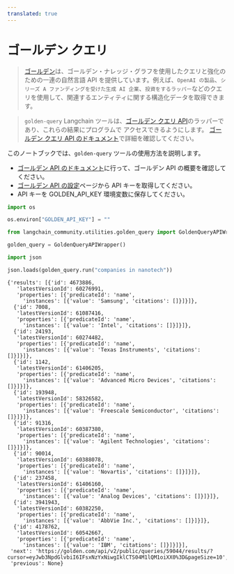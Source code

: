 ```yaml
---
translated: true
---
```


# ゴールデン クエリ

>[ゴールデン](https://golden.com)は、ゴールデン・ナレッジ・グラフを使用したクエリと強化のための一連の自然言語 API を提供しています。例えば、`OpenAI の製品`、`シリーズ A ファンディングを受けた生成 AI 企業`、`投資をするラッパー`などのクエリを使用して、関連するエンティティに関する構造化データを取得できます。

>`golden-query` Langchain ツールは、[ゴールデン クエリ API](https://docs.golden.com/reference/query-api)のラッパーであり、これらの結果にプログラムで アクセスできるようにします。
>[ゴールデン クエリ API のドキュメント](https://docs.golden.com/reference/query-api)で詳細を確認してください。

このノートブックでは、`golden-query` ツールの使用方法を説明します。

- [ゴールデン API のドキュメント](https://docs.golden.com/)に行って、ゴールデン API の概要を確認してください。
- [ゴールデン API の設定](https://golden.com/settings/api)ページから API キーを取得してください。
- API キーを GOLDEN_API_KEY 環境変数に保存してください。

```python
import os

os.environ["GOLDEN_API_KEY"] = ""
```

```python
from langchain_community.utilities.golden_query import GoldenQueryAPIWrapper
```

```python
golden_query = GoldenQueryAPIWrapper()
```

```python
import json

json.loads(golden_query.run("companies in nanotech"))
```

```output
{'results': [{'id': 4673886,
   'latestVersionId': 60276991,
   'properties': [{'predicateId': 'name',
     'instances': [{'value': 'Samsung', 'citations': []}]}]},
  {'id': 7008,
   'latestVersionId': 61087416,
   'properties': [{'predicateId': 'name',
     'instances': [{'value': 'Intel', 'citations': []}]}]},
  {'id': 24193,
   'latestVersionId': 60274482,
   'properties': [{'predicateId': 'name',
     'instances': [{'value': 'Texas Instruments', 'citations': []}]}]},
  {'id': 1142,
   'latestVersionId': 61406205,
   'properties': [{'predicateId': 'name',
     'instances': [{'value': 'Advanced Micro Devices', 'citations': []}]}]},
  {'id': 193948,
   'latestVersionId': 58326582,
   'properties': [{'predicateId': 'name',
     'instances': [{'value': 'Freescale Semiconductor', 'citations': []}]}]},
  {'id': 91316,
   'latestVersionId': 60387380,
   'properties': [{'predicateId': 'name',
     'instances': [{'value': 'Agilent Technologies', 'citations': []}]}]},
  {'id': 90014,
   'latestVersionId': 60388078,
   'properties': [{'predicateId': 'name',
     'instances': [{'value': 'Novartis', 'citations': []}]}]},
  {'id': 237458,
   'latestVersionId': 61406160,
   'properties': [{'predicateId': 'name',
     'instances': [{'value': 'Analog Devices', 'citations': []}]}]},
  {'id': 3941943,
   'latestVersionId': 60382250,
   'properties': [{'predicateId': 'name',
     'instances': [{'value': 'AbbVie Inc.', 'citations': []}]}]},
  {'id': 4178762,
   'latestVersionId': 60542667,
   'properties': [{'predicateId': 'name',
     'instances': [{'value': 'IBM', 'citations': []}]}]}],
 'next': 'https://golden.com/api/v2/public/queries/59044/results/?cursor=eyJwb3NpdGlvbiI6IFsxNzYxNiwgIklCTS04M1lQM1oiXX0%3D&pageSize=10',
 'previous': None}
```
